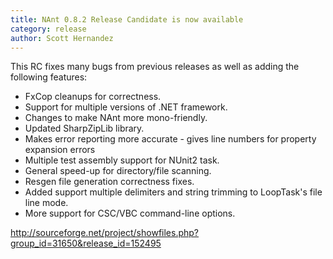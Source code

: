 ```yaml
---
title: NAnt 0.8.2 Release Candidate is now available 
category: release
author: Scott Hernandez
---
```


This RC fixes many bugs from previous releases as well as adding the following features:
* FxCop cleanups for correctness.
* Support for multiple versions of .NET framework.
* Changes to make NAnt more mono-friendly.
* Updated SharpZipLib library.
* Makes error reporting more accurate - gives line numbers for property expansion errors
* Multiple test assembly support for NUnit2 task.
* General speed-up for directory/file scanning.
* Resgen file generation correctness fixes.
* Added support multiple delimiters and string trimming to LoopTask's file line mode.
* More support for CSC/VBC command-line options.

http://sourceforge.net/project/showfiles.php?group_id=31650&release_id=152495